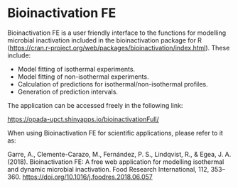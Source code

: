 # Bioinactivation FE

Bioinactivation FE is a user friendly interface to the functions for modelling microbial inactivation included in the bioinactivation package for R (https://cran.r-project.org/web/packages/bioinactivation/index.html). These include:

* Model fitting of isothermal experiments.
* Model fitting of non-isothermal experiments.
* Calculation of predictions for isothermal/non-isothermal profiles.
* Generation of prediction intervals.

The application can be accessed freely in the following link:

https://opada-upct.shinyapps.io/bioinactivationFull/

When using Bioinactivation FE for scientific applications, please refer to it as:

Garre, A., Clemente-Carazo, M., Fernández, P. S., Lindqvist, R., & Egea, J. A. (2018). Bioinactivation FE: A free web application for modelling isothermal and dynamic microbial inactivation. Food Research International, 112, 353–360. https://doi.org/10.1016/j.foodres.2018.06.057


